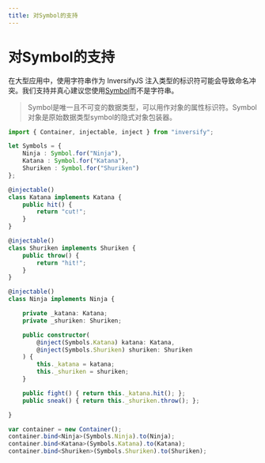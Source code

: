 ```yaml
---
title: 对Symbol的支持
---
```


# 对Symbol的支持

在大型应用中，使用字符串作为 InversifyJS 注入类型的标识符可能会导致命名冲突。我们支持并真心建议您使用[Symbol](https://developer.mozilla.org/zh-CN/docs/Web/JavaScript/Reference/Global_Objects/Symbol)而不是字符串。 

> Symbol是唯一且不可变的数据类型，可以用作对象的属性标识符。Symbol对象是原始数据类型symbol的隐式对象包装器。


```ts
import { Container, injectable, inject } from "inversify";

let Symbols = {
	Ninja : Symbol.for("Ninja"),
	Katana : Symbol.for("Katana"),
	Shuriken : Symbol.for("Shuriken")
};

@injectable()
class Katana implements Katana {
    public hit() {
        return "cut!";
    }
}

@injectable()
class Shuriken implements Shuriken {
    public throw() {
        return "hit!";
    }
}

@injectable()
class Ninja implements Ninja {

    private _katana: Katana;
    private _shuriken: Shuriken;

    public constructor(
	    @inject(Symbols.Katana) katana: Katana,
	    @inject(Symbols.Shuriken) shuriken: Shuriken
    ) {
        this._katana = katana;
        this._shuriken = shuriken;
    }

    public fight() { return this._katana.hit(); };
    public sneak() { return this._shuriken.throw(); };

}

var container = new Container();
container.bind<Ninja>(Symbols.Ninja).to(Ninja);
container.bind<Katana>(Symbols.Katana).to(Katana);
container.bind<Shuriken>(Symbols.Shuriken).to(Shuriken);
```